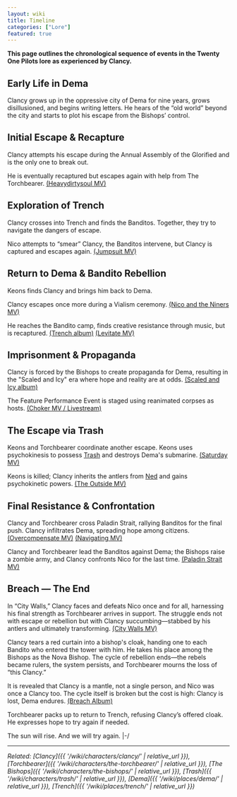 ```yaml
---
layout: wiki
title: Timeline
categories: ["Lore"]
featured: true
---
```


**This page outlines the chronological sequence of events in the Twenty One Pilots lore as experienced by Clancy.**

<div class="timeline-container">

  <div class="timeline-section">
    <h2><span class="tape-accent-yellow">Early Life in Dema</span></h2>
    <div class="timeline-event">
      <div class="timeline-marker"></div>
      <div class="timeline-content">
        <p>Clancy grows up in the oppressive city of Dema for nine years, grows disillusioned, and begins writing letters. He hears of the “old world” beyond the city and starts to plot his escape from the Bishops’ control.</p>
      </div>
    </div>
  </div>

  <div class="timeline-section">
    <h2><span class="tape-accent-red">Initial Escape & Recapture</span></h2>
    <div class="timeline-event">
      <div class="timeline-marker"></div>
      <div class="timeline-content">
        <p>Clancy attempts his escape during the Annual Assembly of the Glorified and is the only one to break out.</p>
      </div>
    </div>
    <div class="timeline-event">
      <div class="timeline-marker"></div>
      <div class="timeline-content">
        <p>He is eventually recaptured but escapes again with help from The Torchbearer.
        <a href="{{ '/wiki/media/heavydirtysoul-mv/' | relative_url }}" class="timeline-event-link">(Heavydirtysoul MV)</a></p>
      </div>
    </div>
  </div>

  <div class="timeline-section">
    <h2><span class="tape-accent-yellow">Exploration of Trench</span></h2>
    <div class="timeline-event">
      <div class="timeline-marker"></div>
      <div class="timeline-content">
        <p>Clancy crosses into Trench and finds the Banditos. Together, they try to navigate the dangers of escape.</p>
      </div>
    </div>
    <div class="timeline-event">
      <div class="timeline-marker"></div>
      <div class="timeline-content">
        <p>Nico attempts to “smear” Clancy, the Banditos intervene, but Clancy is captured and escapes again.
        <a href="{{ '/wiki/media/jumpsuit-mv/' | relative_url }}" class="timeline-event-link">(Jumpsuit MV)</a></p>
      </div>
    </div>
  </div>

  <div class="timeline-section">
    <h2><span class="tape-accent-red">Return to Dema & Bandito Rebellion</span></h2>
    <div class="timeline-event">
      <div class="timeline-marker"></div>
      <div class="timeline-content">
        <p>Keons finds Clancy and brings him back to Dema.</p>
      </div>
    </div>
    <div class="timeline-event">
      <div class="timeline-marker"></div>
      <div class="timeline-content">
        <p>Clancy escapes once more during a Vialism ceremony.
        <a href="{{ '/wiki/media/nico-and-the-niners-mv/' | relative_url }}" class="timeline-event-link">(Nico and the Niners MV)</a></p>
      </div>
    </div>
    <div class="timeline-event">
      <div class="timeline-marker"></div>
      <div class="timeline-content">
        <p>He reaches the Bandito camp, finds creative resistance through music, but is recaptured.
        <a href="{{ '/wiki/media/trench-album/' | relative_url }}" class="timeline-event-link">(Trench album)</a>
        <a href="{{ '/wiki/media/levitate-mv/' | relative_url }}" class="timeline-event-link">(Levitate MV)</a>
        </p>
      </div>
    </div>
  </div>

  <div class="timeline-section">
    <h2><span class="tape-accent-yellow">Imprisonment & Propaganda</span></h2>
    <div class="timeline-event">
      <div class="timeline-marker"></div>
      <div class="timeline-content">
        <p>Clancy is forced by the Bishops to create propaganda for Dema, resulting in the "Scaled and Icy" era where hope and reality are at odds.
        <a href="{{ '/wiki/media/scaled-and-icy-album/' | relative_url }}" class="timeline-event-link">(Scaled and Icy album)</a></p>
      </div>
    </div>
    <div class="timeline-event">
      <div class="timeline-marker"></div>
      <div class="timeline-content">
        <p>The Feature Performance Event is staged using reanimated corpses as hosts.
        <a href="{{ '/wiki/media/choker-mv/' | relative_url }}" class="timeline-event-link">(Choker MV / Livestream)</a></p>
      </div>
    </div>
  </div>

  <div class="timeline-section">
    <h2><span class="tape-accent-red">The Escape via Trash</span></h2>
    <div class="timeline-event">
      <div class="timeline-marker"></div>
      <div class="timeline-content">
        <p>Keons and Torchbearer coordinate another escape. Keons uses psychokinesis to possess <a href="{{ '/wiki/characters/trash/' | relative_url }}">Trash</a> and destroys Dema's submarine.
        <a href="{{ '/wiki/media/saturday-mv/' | relative_url }}" class="timeline-event-link">(Saturday MV)</a></p>
      </div>
    </div>
    <div class="timeline-event">
      <div class="timeline-marker"></div>
      <div class="timeline-content">
        <p>Keons is killed; Clancy inherits the antlers from <a href="{{ '/wiki/characters/ned/' | relative_url }}">Ned</a> and gains psychokinetic powers.
        <a href="{{ '/wiki/media/the-outside-mv/' | relative_url }}" class="timeline-event-link">(The Outside MV)</a></p>
      </div>
    </div>
  </div>

  <div class="timeline-section">
    <h2><span class="tape-accent-yellow">Final Resistance & Confrontation</span></h2>
    <div class="timeline-event">
      <div class="timeline-marker"></div>
      <div class="timeline-content">
        <p>Clancy and Torchbearer cross Paladin Strait, rallying Banditos for the final push. Clancy infiltrates Dema, spreading hope among citizens.
        <a href="{{ '/wiki/media/overcompensate-mv/' | relative_url }}" class="timeline-event-link">(Overcompensate MV)</a>
        <a href="{{ '/wiki/media/navigating-mv/' | relative_url }}" class="timeline-event-link">(Navigating MV)</a>
        </p>
      </div>
    </div>
    <div class="timeline-event">
      <div class="timeline-marker"></div>
      <div class="timeline-content">
        <p>Clancy and Torchbearer lead the Banditos against Dema; the Bishops raise a zombie army, and Clancy confronts Nico for the last time.
        <a href="{{ '/wiki/media/paladin-strait-mv/' | relative_url }}" class="timeline-event-link">(Paladin Strait MV)</a></p>
      </div>
    </div>
  </div>

  <div class="timeline-section">
    <h2><span class="tape-accent-red">Breach — The End</span></h2>
    <div class="timeline-event">
      <div class="timeline-marker"></div>
      <div class="timeline-content">
          <p>In “City Walls,” Clancy faces and defeats Nico once and for all, harnessing his final strength as Torchbearer arrives in support. The struggle ends not with escape or rebellion but with Clancy succumbing—stabbed by his antlers and ultimately transforming. <a href="{{ '/wiki/media/city-walls-mv/' | relative_url }}" class="timeline-event-link">(City Walls MV)</a></p>
          <p>Clancy tears a red curtain into a bishop's cloak, handing one to each Bandito who entered the tower with him. He takes his place among the Bishops as the Nova Bishop. The cycle of rebellion ends—the rebels became rulers, the system persists, and Torchbearer mourns the loss of “this Clancy.”</p>
          <p>It is revealed that Clancy is a mantle, not a single person, and Nico was once a Clancy too. The cycle itself is broken but the cost is high: Clancy is lost, Dema endures. <a href="{{ '/wiki/albums/breach/' | relative_url }}" class="timeline-event-link">(Breach Album)</a></p>
          <p>Torchbearer packs up to return to Trench, refusing Clancy’s offered cloak. He expresses hope to try again if needed.</p>
        <p>The sun will rise. And we will try again. |-/</p>
      </div>
    </div>
  </div>

</div>

---

*Related: [Clancy]({{ '/wiki/characters/clancy/' | relative_url }}), [Torchbearer]({{ '/wiki/characters/the-torchbearer/' | relative_url }}), [The Bishops]({{ '/wiki/characters/the-bishops/' | relative_url }}), [Trash]({{ '/wiki/characters/trash/' | relative_url }}), [Dema]({{ '/wiki/places/dema/' | relative_url }}), [Trench]({{ '/wiki/places/trench/' | relative_url }})*
